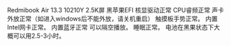 Redmibook Air 13.3 10210Y 2.5K屏 黑苹果EFI
核显驱动正常
CPU睿频正常
声卡外放正常（如进入windows后不能外放，请关机重启）
触摸板手势正常。
内置Intel网卡正常。
内置蓝牙正常
可以隔空播放。
睡眠正常。
电池在黑果状态下大概可以用2.5-3小时。
